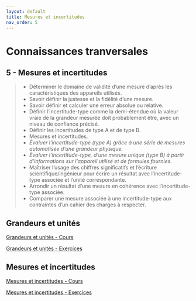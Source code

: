 ```yaml
---
layout: default
title: Mesures et incertitudes
nav_order: 5
---
```


# Connaissances tranversales

## 5 - Mesures et incertitudes

> - Déterminer le domaine de validité d’une mesure d’après les caractéristiques des appareils utilisés.
> - Savoir définir la justesse et la fidélité d’une mesure.
> - Savoir définir et calculer une erreur absolue ou relative.
> - Définir l’incertitude-type comme la demi-étendue où la valeur vraie de la grandeur mesurée doit probablement être, avec un niveau de confiance précisé.
> - Définir les incertitudes de type A et de type B.
> - Mesures et incertitudes.
> - *Évaluer l’incertitude-type (type A) grâce à une série de mesures automatisée d’une grandeur physique.*
> - *Évaluer l’incertitude-type, d’une mesure unique (type B) à partir d’informations sur l’appareil utilisé et de formules fournies.*
> - Maîtriser l’usage des chiffres significatifs et l’écriture scientifique/ingénieur pour écrire un résultat avec l’incertitude-type associée et l’unité correspondante.
> - Arrondir un résultat d’une mesure en cohérence avec l’incertitude-type associée.
> - Comparer une mesure associée à une incertitude-type aux contraintes d’un cahier des charges à respecter.

## Grandeurs et unités

[Grandeurs et unités - Cours](/cours/mesures-incertitudes/bts-ciel_grandeurs-et-unites_cours.pdf)

[Grandeurs et unités - Exercices](/cours/mesures-incertitudes/bts-ciel_grandeurs-et-unites_exercices.pdf)

## Mesures et incertitudes

[Mesures et incertitudes - Cours](/cours/mesures-incertitudes/bts-ciel_mesures-et-incertitudes_cours.pdf)

[Mesures et incertitudes - Exercices](/cours/mesures-incertitudes/bts-ciel_mesures-et-incertitudes_exercices.pdf)